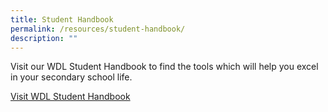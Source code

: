 ```yaml
---
title: Student Handbook
permalink: /resources/student-handbook/
description: ""
---
```


Visit our WDL Student Handbook to find the tools which will help you excel in your secondary school life. 

[Visit WDL Student Handbook](https://sites.google.com/moe.edu.sg/wdlstudenthandbook)
